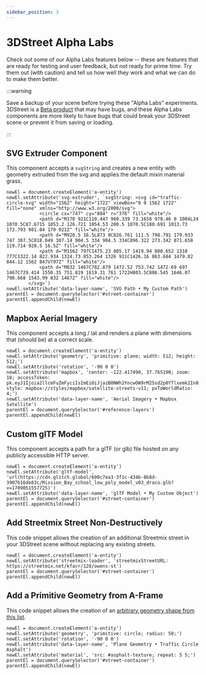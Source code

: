 ```yaml
---
sidebar_position: 3
---
```


# 3DStreet Alpha Labs

Check out some of our Alpha Labs features below -- these are features that are ready for testing and user feedback, but not ready for prime time. Try them out (with caution) and tell us how well they work and what we can do to make them better.

:::warning

Save a backup of your scene before trying these "Alpha Labs" experiments. 3DStreet is a [Beta product](https://www.3dstreet.org/docs/3dstreet-editor/saving-and-loading-scenes#beta-software) that may have bugs, and these Alpha Labs components are more likely to have bugs that could break your 3DStreet scene or prevent it from saving or loading.

:::


## SVG Extruder Component

This component accepts a `svgString` and creates a new entity with geometry extruded from the svg and applies the default mixin material grass.

```
newEl = document.createElement('a-entity')
newEl.setAttribute('svg-extruder', `svgString: <svg id="traffic-circle-svg" width="1562" height="1722" viewBox="0 0 1562 1722" fill="none" xmlns="http://www.w3.org/2000/svg">
            <circle cx="747" cy="884" r="376" fill="white"/>
            <path d="M170 921C110.447 960.339 73.1658 978.46 0 1004L24 1070.5C87.6715 1053.2 126.721 1054.53 200.5 1070.5C180.691 1013.73 173.793 981.04 170 921Z" fill="white"/>
            <path d="M920.5 16.5L873 0C826.761 111.5 798.791 179.933 747 307.5C818.049 307.14 904.5 334 904.5 334C896.322 273.342 871.658 119.714 920.5 16.5Z" fill="white"/>
            <path d="M1562 797C1475.23 805.17 1419.94 800.652 1310 777C1322.14 822.934 1324.73 853.264 1326 911C1426.16 863.684 1479.82 844.12 1562 847V797Z" fill="white"/>
            <path d="M832 1467C782.879 1472.52 753.742 1472.69 697 1467C729.414 1550.35 751.819 1619.31 761 1722H803.5C806.545 1646.07 790.668 1543.99 832 1467Z" fill="white"/>
        </svg>`)
newEl.setAttribute('data-layer-name', 'SVG Path • My Custom Path')
parentEl = document.querySelector('#street-container')
parentEl.appendChild(newEl)
```

## Mapbox Aerial Imagery

This component accepts a long / lat and renders a plane with dimensions that (should be) at a correct scale.

```
newEl = document.createElement('a-entity')
newEl.setAttribute('geometry', 'primitive: plane; width: 512; height: 512;')
newEl.setAttribute('rotation', '-90 0 0')
newEl.setAttribute('mapbox', 'center: -122.417490, 37.765190; zoom: 18; accessToken: pk.eyJ1Ijoia2llcmFuZmFyciIsImEiOiJjazB0NWh2YncwOW9rM25sd2p0YTlxemk2In0.mLl4sNGDFbz_QXk0GIK02Q; style: mapbox://styles/mapbox/satellite-streets-v11; pxToWorldRatio: 4;')
newEl.setAttribute('data-layer-name', 'Aerial Imagery • Mapbox Satellite')
parentEl = document.querySelector('#reference-layers')
parentEl.appendChild(newEl)
```

## Custom glTF Model

This component accepts a path for a glTF (or glb) file hosted on any publicly accessible HTTP server.

```
newEl = document.createElement('a-entity')
newEl.setAttribute('gltf-model', 'url(https://cdn.glitch.global/690c7ea3-3f1c-434b-8b8d-3907b16de83c/Mission_Bay_school_low_poly_model_v03_draco.glb?v=1709051557725)')
newEl.setAttribute('data-layer-name', 'glTF Model • My Custom Object')
parentEl = document.querySelector('#street-container')
parentEl.appendChild(newEl)
```

## Add Streetmix Street Non-Destructively

This code snippet allows the creation of an additional Streetmix street in your 3DStreet scene without replacing any existing streets.

```
newEl = document.createElement('a-entity')
newEl.setAttribute('streetmix-loader', 'streetmixStreetURL: https://streetmix.net/kfarr/128/owens-st')
parentEl = document.querySelector('#street-container')
parentEl.appendChild(newEl)
```

## Add a Primitive Geometry from A-Frame

This code snippet allows the creation of an [arbitrary geometry shape from this list](https://aframe.io/docs/1.5.0/components/geometry.html).

```
newEl = document.createElement('a-entity')
newEl.setAttribute('geometry', 'primitive: circle; radius: 50;')
newEl.setAttribute('rotation', '-90 0 0')
newEl.setAttribute('data-layer-name', 'Plane Geometry • Traffic Circle Asphalt')
newEl.setAttribute('material', 'src: #asphalt-texture; repeat: 5 5;')
parentEl = document.querySelector('#street-container')
parentEl.appendChild(newEl)
```